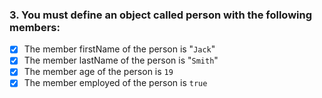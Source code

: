 ### 3. You must define an object called person with the following members:

- [x] The member firstName of the person is "`Jack`"
- [x] The member lastName of the person is "`Smith`"
- [x] The member age of the person is `19`
- [x] The member employed of the person is `true`